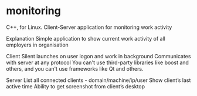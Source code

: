 # monitoring
C++, for Linux.
Client-Server application for monitoring work activity

Explanation
Simple application to show current work activity of all employers in organisation

Client
Silent launches on user logon and work in background
Communicates with server at any protocol
You can't use third-party libraries like boost and others, and you can't use frameworks like Qt and others. 

Server
List all connected clients - domain/machine/ip/user
Show client’s last active time
Ability to get screenshot from client’s desktop 
